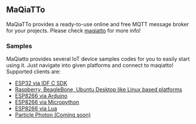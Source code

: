 ## MaQiaTTo 
MaQiaTTo provides a ready-to-use online and free MQTT message broker for your projects. Please check [maqiatto](https://www.maqiatto.com) for more info!

### Samples
MaQiatto provides several IoT device samples codes for you to easily start using it. Just navigate into given platforms and connect to maqiatto!  
Supported clients are:
* [ESP32 via IDF C SDK](https://github.com/cagdasdoner/maqiatto/tree/master/esp32)
* [Raspberry, BeagleBone, Ubuntu Desktop like Linux based platforms](https://github.com/cagdasdoner/maqiatto/tree/master/linux-based)
* [ESP8266 via Arduino](https://github.com/cagdasdoner/maqiatto/tree/master/esp8266_arduino)
* [ESP8266 via Micropython](https://github.com/cagdasdoner/maqiatto/tree/master/esp8266_micropython)
* [ESP8266 via Lua](https://github.com/cagdasdoner/maqiatto/tree/master/esp8266_lua)
* [Particle Photon (Coming soon)]()